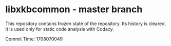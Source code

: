 # libxkbcommon - master branch

This repository contains frozen state of the repository.
Its history is cleared. It is used only for static code
analysis with Codacy.

Commit Time: 1708070049